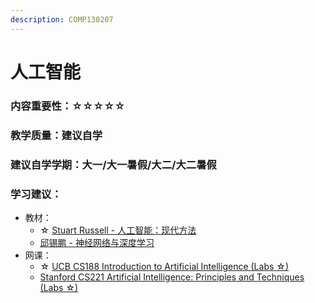 ```yaml
---
description: COMP130207
---
```


# 人工智能

### 内容重要性：☆☆☆☆☆

### 教学质量：建议自学

### 建议自学学期：大一/大一暑假/大二/大二暑假

### 学习建议：

* 教材：
  * ☆ [Stuart Russell - 人工智能：现代方法](https://book.douban.com/subject/36152133/)
  * [邱锡鹏 - 神经网络与深度学习](https://book.douban.com/subject/35044046/)
* 网课：
  * ☆ [UCB CS188 Introduction to Artificial Intelligence (Labs ☆)](https://csdiy.wiki/%E4%BA%BA%E5%B7%A5%E6%99%BA%E8%83%BD/CS188/)&#x20;
  * [Stanford CS221 Artificial Intelligence: Principles and Techniques (Labs ☆)](https://www.bilibili.com/video/BV1Rt4y1B7WT)

